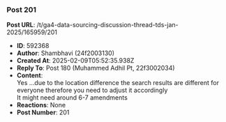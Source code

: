 ### Post 201
**Post URL**: /t/ga4-data-sourcing-discussion-thread-tds-jan-2025/165959/201
- **ID**: 592368
- **Author**: Shambhavi  (24f2003130)
- **Created At**: 2025-02-09T05:52:35.938Z
- **Reply To**: Post 180 (Muhammed Adhil Pt, 22f3002034)
- **Content**:  
  Yes …due to the location difference the search results are different for everyone therefore you need to adjust it accordingly<br>
It might need around 6-7 amendments
- **Reactions**: None
- **Post Number**: 201

